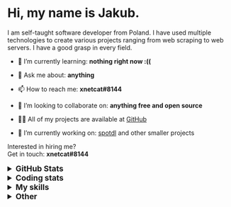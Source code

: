 # Hi, my name is Jakub.

I am self-taught software developer from Poland. I have used multiple technologies to create various projects ranging from web scraping to web servers. I have a good grasp in every field.

- 🌱 I’m currently learning: **nothing right now :((**

- 💬 Ask me about: **anything**

- 📫 How to reach me: **xnetcat#8144**

- 👯 I’m looking to collaborate on: **anything free and open source**

- 👨‍💻 All of my projects are available at [GitHub](https://github.com/xnetcat?tab=repositories)

- 🔭 I’m currently working on: [spotdl](https://github.com/spotDL/spotify-downloader) and other smaller projects

Interested in hiring me?  
Get in touch: **xnetcat#8144**

<details>
  <summary style="font-size:1.25em"><strong>GitHub Stats</strong></summary>
  <a href="https://github.com/anuraghazra/github-readme-stats" title="Go to Source">
    <img height=175 align="center" src="https://github-readme-stats.vercel.app/api?username=xnetcat&show_icons=true&theme=gotham">
  </a>
  <a href="https://github.com/anuraghazra/github-readme-stats">
  <img height=175 align="center" src="https://github-readme-stats.vercel.app/api/top-langs/?username=xnetcat&title_color=2aa889&text_color=99d1ce&icon_color=2bbc8a&bg_color=0c1014&langs_count=8&layout=compact" />
  </a>
</details>

<details>
  <summary style="font-size:1.25em"><strong>Coding stats</strong></summary>
  <!--START_SECTION:waka-->
<div class="waka-stats"><strong>🐱 My GitHub Data</strong>
<ul>
<li>🏆 21 Contributions in the Year 2023
<li>📦 75.4 kB Used in GitHub's Storage
<li>💼 Opted to Hire
<li>📜 19 Public Repositories
<li>🔑 2 Private Repositories
</ul><pre lang="text">
<strong>📅 I'm Most Productive on Saturday</strong>
<code>Monday       60 commits     ██░░░░░░░░░░░░░░░░░░░░░░░   10.75% 
Tuesday      90 commits     ████░░░░░░░░░░░░░░░░░░░░░   16.13% 
Wednesday    53 commits     ██░░░░░░░░░░░░░░░░░░░░░░░   9.5% 
Thursday     68 commits     ███░░░░░░░░░░░░░░░░░░░░░░   12.19% 
Friday       80 commits     ███░░░░░░░░░░░░░░░░░░░░░░   14.34% 
Saturday     109 commits    █████░░░░░░░░░░░░░░░░░░░░   19.53% 
Sunday       98 commits     ████░░░░░░░░░░░░░░░░░░░░░   17.56%</code>
</pre>

<pre lang="text"><strong>📊 This Week I Spent My Time On</strong>
<code>⌚︎  Time Zone: Europe/Warsaw
💬︎  Programming Languages: 
Python                   30 hrs 44 mins      ████████████████████████░   98.11% 
YAML                     12 mins             ░░░░░░░░░░░░░░░░░░░░░░░░░   0.65% 
JSON                     10 mins             ░░░░░░░░░░░░░░░░░░░░░░░░░   0.54% 
Other                    9 mins              ░░░░░░░░░░░░░░░░░░░░░░░░░   0.49% 
TOML                     1 min               ░░░░░░░░░░░░░░░░░░░░░░░░░   0.1%
🔥  Editors: 
VS Code                  31 hrs 19 mins      █████████████████████████   100.0%
🐱‍‍💻   Projects: 
spotify-downloader       31 hrs 15 mins      █████████████████████████   99.8% 
waka-readme-stats        3 mins              ░░░░░░░░░░░░░░░░░░░░░░░░░   0.2%
‍‍💻   Operating System: 
Windows                  21 hrs 45 mins      █████████████████░░░░░░░░   69.46% 
Mac                      9 hrs 34 mins       ███████░░░░░░░░░░░░░░░░░░   30.54%</code></pre><pre lang="text">
<strong>I Mostly Code in Python</strong>
<code>Python                   10 repos            █████████████░░░░░░░░░░░░   52.63% 
JavaScript               3 repos             ████░░░░░░░░░░░░░░░░░░░░░   15.79% 
HTML                     2 repos             ██░░░░░░░░░░░░░░░░░░░░░░░   10.53% 
TypeScript               2 repos             ██░░░░░░░░░░░░░░░░░░░░░░░   10.53% 
Jupyter Notebook         1 repo              █░░░░░░░░░░░░░░░░░░░░░░░░   5.26%</code>
</pre>

**Timeline**

![Chart not found](https://raw.githubusercontent.com/xnetcat/xnetcat/master/charts/bar_graph.png) 


 Last Updated on 26/01/2023 01:45:56 UTC
<!--END_SECTION:waka-->
</details>

<details>
  <summary style="font-size:1.25em"><strong>My skills</strong></summary>
 
 ## Languages

![JavaScript](https://img.shields.io/badge/javascript%20-%23323330.svg?&style=for-the-badge&logo=javascript&logoColor=%23F7DF1E)
![Python](https://img.shields.io/badge/python%20-%2314354C.svg?&style=for-the-badge&logo=python&logoColor=white)
![HTML5](https://img.shields.io/badge/html5%20-%23E34F26.svg?&style=for-the-badge&logo=html5&logoColor=white)
![CSS3](https://img.shields.io/badge/css3%20-%231572B6.svg?&style=for-the-badge&logo=css3&logoColor=white)
![Shell Script](https://img.shields.io/badge/shell_script%20-%23121011.svg?&style=for-the-badge&logo=gnu-bash&logoColor=white)
![Markdown](https://img.shields.io/badge/markdown-%23000000.svg?&style=for-the-badge&logo=markdown&logoColor=white)

## Frameworks

![Flask](https://img.shields.io/badge/flask%20-%23000.svg?&style=for-the-badge&logo=flask&logoColor=white)
![Selenium](https://img.shields.io/badge/selenium%20-%2343B02A.svg?&style=for-the-badge&logo=selenium&logoColor=white)

## Version Control

![Git](https://img.shields.io/badge/git%20-%23F05033.svg?&style=for-the-badge&logo=git&logoColor=white)
![GitHub](https://img.shields.io/badge/github%20-%23121011.svg?&style=for-the-badge&logo=github&logoColor=white)

## CI

![GitHub Actions](https://img.shields.io/badge/github%20actions%20-%232671E5.svg?&style=for-the-badge&logo=github%20actions&logoColor=white)

## Other

![Jupyter](https://img.shields.io/badge/Jupyter%20-%23F37626.svg?&style=for-the-badge&logo=Jupyter&logoColor=white)

</details>

<details>
  <summary style="font-size:1.25em"><strong>Other</strong></summary>

## Contact

[![protonmail](https://img.shields.io/badge/protonmail-%238B89CC.svg?&style=for-the-badge&logo=protonmail&logoColor=white)](mailto:xnetcat@pm.me)
[![gmail](https://img.shields.io/badge/gmail-%23D14836.svg?&style=for-the-badge&logo=gmail&logoColor=white)](mailto:xnetcat.dev@gmail.com)
![discord](https://img.shields.io/badge/xnetcat%238144-7289DA.svg?&style=for-the-badge&logo=discord&logoColor=white)

</details>

